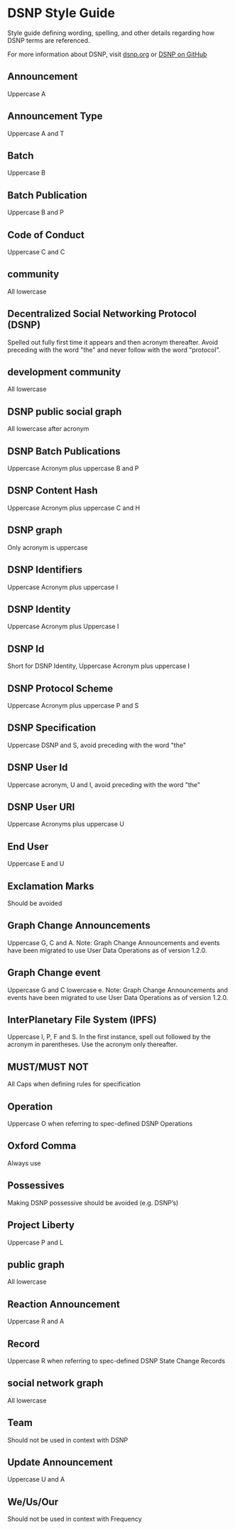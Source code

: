 # DSNP Style Guide
Style guide defining wording, spelling, and other details regarding how DSNP terms are referenced.

For more information about DSNP, visit [dsnp.org](https://www.dsnp.org/)
or [DSNP on GitHub](https://github.com/LibertyDSNP/spec)

## Announcement
Uppercase A

## Announcement Type
Uppercase A and T

## Batch
Uppercase B

## Batch Publication
Uppercase B and P

## Code of Conduct
Uppercase C and C

## community
All lowercase

## Decentralized Social Networking Protocol (DSNP)
Spelled out fully first time it appears and then acronym thereafter.  Avoid preceding with the word "the" and never follow with the word "protocol".

## development community
All lowercase

## DSNP public social graph
All lowercase after acronym

## DSNP Batch Publications
Uppercase Acronym plus uppercase B and P

## DSNP Content Hash
Uppercase Acronym plus uppercase C and H

## DSNP graph
Only acronym is uppercase

## DSNP Identifiers
Uppercase Acronym plus uppercase I

## DSNP Identity
Uppercase Acronym plus Uppercase I

## DSNP Id
Short for DSNP Identity, Uppercase Acronym plus uppercase I

## DSNP Protocol Scheme
Uppercase Acronym plus uppercase P and S

## DSNP Specification
Uppercase DSNP and S, avoid preceding with the word "the"

## DSNP User Id
Uppercase acronym, U and I, avoid preceding with the word "the"

## DSNP User URI
Uppercase Acronyms plus uppercase U

## End User
Uppercase E and U

##  Exclamation Marks
Should be avoided

## Graph Change Announcements
Uppercase G, C and A.
Note: Graph Change Announcements and events have been migrated to use User Data Operations as of version 1.2.0. 

## Graph Change event
Uppercase G and C lowercase e.
Note: Graph Change Announcements and events have been migrated to use User Data Operations as of version 1.2.0. 

## InterPlanetary File System (IPFS)
Uppercase I, P, F and S. In the first instance, spell out followed by the acronym in parentheses. Use the acronym only thereafter.

## MUST/MUST NOT
All Caps when defining rules for specification

## Operation
Uppercase O when referring to spec-defined DSNP Operations

## Oxford Comma
Always use

## Possessives
Making DSNP possessive should be avoided (e.g. DSNP’s)

## Project Liberty
Uppercase P and L

## public graph
All lowercase

## Reaction Announcement
Uppercase R and A

## Record
Uppercase R when referring to spec-defined DSNP State Change Records

## social network graph
All lowercase

## Team
Should not be used in context with DSNP

## Update Announcement
Uppercase U and A

## We/Us/Our
Should not be used in context with Frequency
